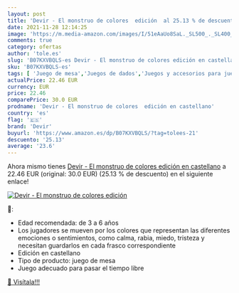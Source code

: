 ```yaml
---
layout: post
title: 'Devir - El monstruo de colores  edición  al 25.13 % de descuento'
date: 2021-11-28 12:14:25
image: 'https://m.media-amazon.com/images/I/51eAaUo8SaL._SL500_._SL400_.jpg'
comments: true
category: ofertas
author: 'tole.es'
slug: 'B07KXVBQLS-es Devir - El monstruo de colores edición en castellano'
sku: 'B07KXVBQLS-es'
tags: [ 'Juego de mesa','Juegos de dados','Juegos y accesorios para juegos','Juguetes','Juguetes y juegos','devir', ]
actualPrice: 22.46 EUR
currency: EUR
price: 22.46
comparePrice: 30.0 EUR
prodname: 'Devir - El monstruo de colores  edición en castellano'
country: 'es'
flag: '🇪🇸'
brand: 'Devir'
buyurl: 'https://www.amazon.es/dp/B07KXVBQLS/?tag=tolees-21'
descuento: '25.13'
average: '23.6'
---
```


Ahora mismo tienes [Devir - El monstruo de colores  edición en castellano](https://www.amazon.es/dp/B07KXVBQLS/?tag=tolees-21) a 22.46 EUR (original: 30.0 EUR) (25.13 %  de descuento) en el siguiente enlace!

[![Devir - El monstruo de colores  edición ](https://m.media-amazon.com/images/I/51eAaUo8SaL._SL500_._SL400_.jpg)](https://www.amazon.es/dp/B07KXVBQLS/?tag=tolees-21)

🔎:

- Edad recomendada: de 3 a 6 años
- Los jugadores se mueven por los colores que representan las diferentes emociones o sentimientos, como calma, rabia, miedo, tristeza y necesitan guardarlos en cada frasco correspondiente
- Edición en castellano
- Tipo de producto: juego de mesa
- Juego adecuado para pasar el tiempo libre

[🛒 Visítala!!!](https://www.amazon.es/dp/B07KXVBQLS/?tag=tolees-21)
